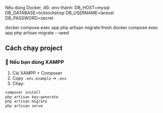 Nếu dùng Docker, đổi .env thành:
DB_HOST=mysql
DB_DATABASE=ticktockshop
DB_USERNAME=laravel
DB_PASSWORD=secret

docker compose exec app php artisan migrate:fresh
docker compose exec app php artisan migrate --seed


## Cách chạy project
### 🔹 Nếu bạn dùng XAMPP
1. Cài XAMPP + Composer
2. Copy `.env.example` → `.env`
4. Chạy:
```bash
composer install
php artisan key:generate
php artisan migrate
php artisan serve